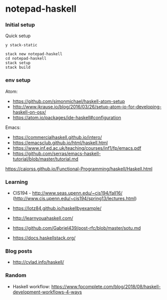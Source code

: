 # notepad-haskell



### Initial setup

Quick setup

```
y stack-static
```


```
stack new notepad-haskell
cd notepad-haskell
stack setup
stack build

```

### env setup

Atom:
* https://github.com/simonmichael/haskell-atom-setup
* http://www.jkrause.io/blog/2016/03/26/setup-atom-io-for-developing-haskell-on-osx/
* https://atom.io/packages/ide-haskell#configuration

Emacs:
* https://commercialhaskell.github.io/intero/
* https://emacsclub.github.io/html/haskell.html
* https://www.inf.ed.ac.uk/teaching/courses/inf1/fp/emacs.pdf
* https://github.com/serras/emacs-haskell-tutorial/blob/master/tutorial.md



https://caiorss.github.io/Functional-Programming/haskell/Haskell.html


### Learning


* CIS194 - http://www.seas.upenn.edu/~cis194/fall16/ (http://www.cis.upenn.edu/~cis194/spring13/lectures.html)
* https://lotz84.github.io/haskellbyexample/
* http://learnyouahaskell.com/
* https://github.com/Gabriel439/post-rfc/blob/master/sotu.md

* https://docs.haskellstack.org/

### Blog posts

* http://cvlad.info/haskell/



### Random
- Haskell workflow: https://www.fpcomplete.com/blog/2018/08/haskell-development-workflows-4-ways

